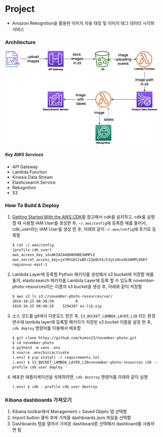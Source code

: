 # Project

- Amazon Rekognition을 활용한 이미지 자동 태킹 및 이미지 태그 데이터 시각화 서비스

### Architecture
![auto_image_tagger-architecture](auto_image_tagger_arch.png)

##### Key AWS Services
- API Gateway
- Lambda Function
- Kinesis Data Stream
- Elasticsearch Service
- Rekognition
- S3

### How To Build & Deploy
1. [Getting Started With the AWS CDK](https://docs.aws.amazon.com/cdk/latest/guide/getting_started.html)를 참고해서 cdk를 설치하고,
cdk를 실행할 때 사용할 IAM User를 생성한 후, `~/.aws/config`에 등록함
예를 들어서, cdk_user라는 IAM User를 생성 한 후, 아래와 같이 `~/.aws/config`에 추가로 등록함

    ```shell script
    $ cat ~/.aws/config
    [profile cdk_user]
    aws_access_key_id=AKIAI44QH8DHBEXAMPLE
    aws_secret_access_key=je7MtGbClwBF/2Zp9Utk/h3yCo8nvbEXAMPLEKEY
    region=us-east-1
    ```

2. Lambda Layer에 등록할 Python 패키지를 생성해서 s3 bucket에 저장함
에를 들어, elasticsearch 패키지를 Lambda Layer에 등록 할 수 있도록 november-photo-resources라는 이름의 s3 bucket을 생성 후, 아래와 같이 저장함

    ```shell script
    $ aws s3 ls s3://november-photo-resources/var/
    2019-10-25 08:38:50          0
    2019-10-25 08:40:28    1294387 es-lib.zip
    ```

3. 소스 코드를 git에서 다운로드 받은 후, `S3_BUCKET_LAMBDA_LAYER_LIB` 라는 환경 변수에 lambda layer에 등록할 패키지가 저장된 s3 bucket 이름을
설정 한 후, `cdk deploy` 명령어를 이용해서 배포함

    ```shell script
    $ git clone https://github.com/ksmin23/november-photo.git
    $ cd november-photo
    $ python3 -m venv .env
    $ source .env/bin/activate
    (.env) $ pip install -r requirements.txt
    (.env) $ S3_BUCKET_LAMBDA_LAYER_LIB=november-photo-resources cdk --profile cdk_user deploy
    ```

4. 배포한 애플리케이션을 삭제하려면, `cdk destroy` 명령어를 아래와 같이 실행
    ```shell script
    (.env) $ cdk --profile cdk_user destroy
    ```

### Kibana dashboards 가져오기
1. Kibana toolbar에서 Management > Saved Objets 탭 선택함
2. Import button 클릭 후에 가져올 dashboards json 파일을 선택함
3. Dashboards 탭을 열어서 가져온 dashboard른 선택해서 dashboard를 사용하면 됨


